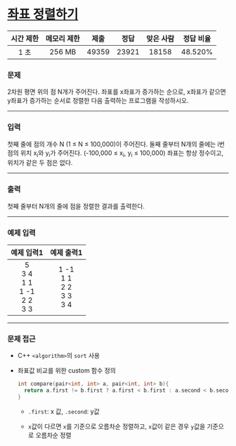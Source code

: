 # [좌표 정렬하기](https://www.acmicpc.net/problem/11650)

<div align = center>

| 시간 제한 | 메모리 제한 | 제출  | 정답  | 맞은 사람 | 정답 비율 |
| :-------: | :---------: | :---: | :---: | :-------: | :-------: |
|   1 초    |   256 MB    | 49359 | 23921 |   18158   |  48.520%  |

</div>

### 문제

2차원 평면 위의 점 N개가 주어진다. 좌표를 x좌표가 증가하는 순으로, x좌표가 같으면 y좌표가 증가하는 순서로 정렬한 다음 출력하는 프로그램을 작성하시오.

---

### 입력

첫째 줄에 점의 개수 N (1 ≤ N ≤ 100,000)이 주어진다. 둘째 줄부터 N개의 줄에는 i번점의 위치 x<sub>i</sub>와 y<sub>i</sub>가 주어진다. (-100,000 ≤ x<sub>i</sub>, y<sub>i</sub> ≤ 100,000) 좌표는 항상 정수이고, 위치가 같은 두 점은 없다.

---

### 출력

첫째 줄부터 N개의 줄에 점을 정렬한 결과를 출력한다.

---

### 예제 입력

|                 예제 입력1                 |              예제 출력1              |
| :----------------------------------------: | :----------------------------------: |
| 5<br/>3 4<br/>1 1<br/>1 -1<br/>2 2<br/>3 3 | 1 -1<br/>1 1<br/>2 2<br/>3 3<br/>3 4 |

---

### 문제 접근

  - C++ `<algorithm>`의 `sort` 사용

  - 좌표값 비교를 위한 custom 함수 정의

    ```cpp
    int compare(pair<int, int> a, pair<int, int> b){
      return a.first != b.first ? a.first < b.first : a.second < b.second;
    }
    ```

    - `.first`: x 값, `.second`: y값

    - `x`값이 다르면 `x`를 기준으로 오름차순 정렬하고, `x`값이 같은 경우 `y`값을 기준으로 오름차순 정렬